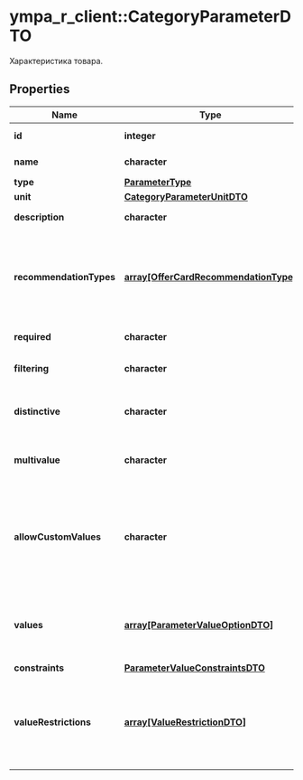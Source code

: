 # ympa_r_client::CategoryParameterDTO

Характеристика товара.

## Properties
Name | Type | Description | Notes
------------ | ------------- | ------------- | -------------
**id** | **integer** | Идентификатор характеристики. | 
**name** | **character** | Название характеристики. | [optional] 
**type** | [**ParameterType**](ParameterType.md) |  | [Enum: ] 
**unit** | [**CategoryParameterUnitDTO**](CategoryParameterUnitDTO.md) |  | [optional] 
**description** | **character** | Описание характеристики. | [optional] 
**recommendationTypes** | [**array[OfferCardRecommendationType]**](OfferCardRecommendationType.md) | Перечень возможных рекомендаций по заполнению карточки, к которым относится данная характеристика. | [optional] 
**required** | **character** | Обязательность характеристики. | 
**filtering** | **character** | Используется ли характеристика в фильтре. | 
**distinctive** | **character** | Является ли характеристика особенностью варианта. | 
**multivalue** | **character** | Можно ли передать сразу несколько значений. | 
**allowCustomValues** | **character** | Можно ли передавать собственное значение, которого нет в списке вариантов Маркета. Только для характеристик типа &#x60;ENUM&#x60;. | 
**values** | [**array[ParameterValueOptionDTO]**](ParameterValueOptionDTO.md) | Список допустимых значений параметра. Только для характеристик типа &#x60;ENUM&#x60;. | [optional] 
**constraints** | [**ParameterValueConstraintsDTO**](ParameterValueConstraintsDTO.md) |  | [optional] 
**valueRestrictions** | [**array[ValueRestrictionDTO]**](ValueRestrictionDTO.md) | Ограничения на значения, накладываемые другими характеристиками. Только для характеристик типа &#x60;ENUM&#x60;. | [optional] 



